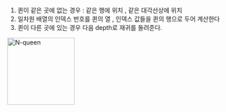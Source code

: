 1. 퀸이 같은 곳에 없는 경우 : 같은 행에 위치 , 같은 대각선상에 위치<br/>
2. 일차원 배열의 인덱스 번호를 퀸의 열 , 인덱스 값들을 퀸의 행으로 두어 계산한다 <br/>
3. 퀸이 다른 곳에 있는 경우 다음 depth로 재귀를 돌려준다.<br/>
<img width="154" alt="N-queen" src="https://user-images.githubusercontent.com/68943993/184128418-090d768f-b6f2-4890-b853-62e3d735b402.PNG">
